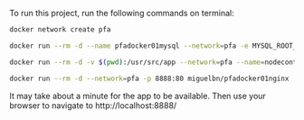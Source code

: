 To run this project, run the following commands on terminal:

```sh
docker network create pfa

docker run --rm -d --name pfadocker01mysql --network=pfa -e MYSQL_ROOT_PASSWORD=my-secret-pw -e MYSQL_DATABASE=pfa mysql:latest

docker run --rm -d -v $(pwd):/usr/src/app --network=pfa --name=nodecontainer miguelbn/pfadocker01:latest

docker run --rm -d --network=pfa -p 8888:80 miguelbn/pfadocker01nginx
```
It may take about a minute for the app to be available.
Then use your browser to navigate to http://localhost:8888/
